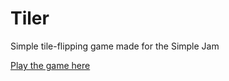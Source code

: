 # Tiler
 Simple tile-flipping game made for the Simple Jam

[Play the game here](https://sciman101.itch.io/tiler)
